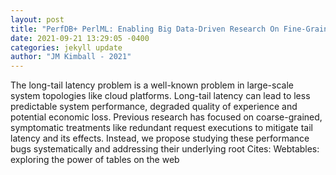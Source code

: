 ```yaml
--- 
layout: post 
title: "PerfDB+ PerlML: Enabling Big Data-Driven Research On Fine-Grained Performance Phenomena" 
date: 2021-09-21 13:29:05 -0400 
categories: jekyll update 
author: "JM Kimball - 2021" 
--- 
```

The long-tail latency problem is a well-known problem in large-scale system topologies like cloud platforms. Long-tail latency can lead to less predictable system performance, degraded quality of experience and potential economic loss. Previous research has focused on coarse-grained, symptomatic treatments like redundant request executions to mitigate tail latency and its effects. Instead, we propose studying these performance bugs systematically and addressing their underlying root Cites: Webtables: exploring the power of tables on the web